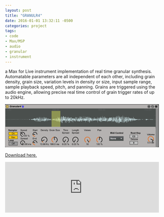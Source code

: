 ```yaml
---
layout: post
title: "GRANULR4"
date: 2016-01-01 13:32:11 -0500
categories: project
tags:
- code
- Max/MSP
- audio
- granular
- instrument
---
```

  a Max for Live instrument implementation of real time granular synthesis. Automatable parameters are all independent of each other, including grain density, grain size, variation levels in density or size, input sample range, sample playback speed, pitch, and panning. Grains are triggered using the audio engine, allowing precise real time control of grain trigger rates of up to 20kHz.

  ![](/images/granular.png)

  [Download here.](/docs/Granular4.mxf)
  <iframe width="100%" height="166" scrolling="no" frameborder="no" src="https://w.soundcloud.com/player/?url=https%3A//api.soundcloud.com/tracks/237877310&amp;color=ff5500&amp;auto_play=false&amp;hide_related=false&amp;show_comments=true&amp;show_user=true&amp;show_reposts=false"></iframe>


